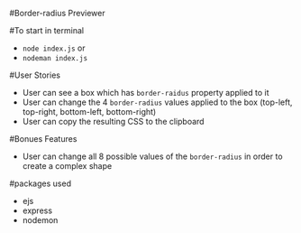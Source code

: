 #Border-radius Previewer

#To start in terminal
- `node index.js`
    or
- `nodeman index.js`    

#User Stories
- User can see a box which has `border-raidus` property applied to it
- User can change the 4 `border-radius` values applied to the box (top-left, top-right, bottom-left, bottom-right)
- User can copy the resulting CSS to the clipboard

#Bonues Features
- User can change all 8 possible values of the `border-radius` in order to create a complex shape

#packages used
- ejs
- express
- nodemon 
